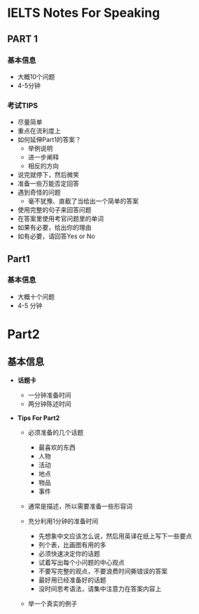 # IELTS Notes For Speaking

## PART 1
### 基本信息
  - 大概10个问题
  - 4-5分钟

### 考试TIPS
  - 尽量简单
  - 重点在流利度上
  - 如何延伸Part1的答案？
    - 举例说明
    - 进一步阐释
    - 相反的方向
  - 说完就停下，然后微笑
  - 准备一些万能否定回答
  - 遇到奇怪的问题
    - 毫不犹豫、直截了当给出一个简单的答案
  - 使用完整的句子来回答问题
  - 在答案里使用考官问题里的单词
  - 如果有必要，给出你的理由
  - 如有必要，请回答Yes or No


## Part1 
### 基本信息
   - 大概十个问题
   - 4-5 分钟


# Part2

## 基本信息
- **话题卡**
  - 一分钟准备时间
  - 两分钟陈述时间

- **Tips For Part2**
  - 必须准备的几个话题
    - 最喜欢的东西
    - 人物
    - 活动
    - 地点
    - 物品
    - 事件

  - 通常是描述，所以需要准备一些形容词

  - 充分利用1分钟的准备时间
    - 先想象中文应该怎么说，然后用英译在纸上写下一些要点
    - 列个表，比画图有用的多
    - 必须快速决定你的话题
    - 试着写出每个小问题的中心观点
    - 不要写完整的观点，不要浪费时间撕错误的答案
    - 最好用已经准备好的话题
    - 没时间思考语法，请集中注意力在答案内容上

  - 举一个真实的例子
